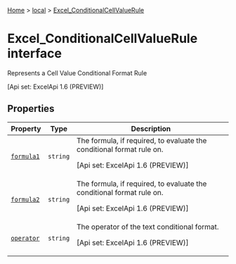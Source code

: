 [Home](./index) &gt; [local](local.md) &gt; [Excel\_ConditionalCellValueRule](local.excel_conditionalcellvaluerule.md)

# Excel\_ConditionalCellValueRule interface

Represents a Cell Value Conditional Format Rule 

 \[Api set: ExcelApi 1.6 (PREVIEW)\]

## Properties

|  Property | Type | Description |
|  --- | --- | --- |
|  [`formula1`](local.excel_conditionalcellvaluerule.formula1.md) | `string` | The formula, if required, to evaluate the conditional format rule on. <p/> \[Api set: ExcelApi 1.6 (PREVIEW)\] |
|  [`formula2`](local.excel_conditionalcellvaluerule.formula2.md) | `string` | The formula, if required, to evaluate the conditional format rule on. <p/> \[Api set: ExcelApi 1.6 (PREVIEW)\] |
|  [`operator`](local.excel_conditionalcellvaluerule.operator.md) | `string` | The operator of the text conditional format. <p/> \[Api set: ExcelApi 1.6 (PREVIEW)\] |

